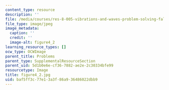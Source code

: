 ```yaml
---
content_type: resource
description: ''
file: /media/courses/res-8-005-vibrations-and-waves-problem-solving-fall-2012/baf5ff3c77e13a3f86a936486022dbb9_figure4_2.jpg
file_type: image/jpeg
image_metadata:
  caption: ''
  credit: ''
  image-alt: figure4_2
learning_resource_types: []
ocw_type: OCWImage
parent_title: Problems
parent_type: SupplementalResourceSection
parent_uid: 5d1b0e6e-cf36-7882-ae2e-2c30334bfe99
resourcetype: Image
title: figure4_2.jpg
uid: baf5ff3c-77e1-3a3f-86a9-36486022dbb9
---
```

